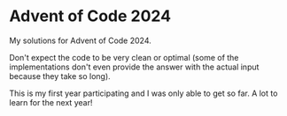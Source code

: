 # Advent of Code 2024

My solutions for Advent of Code 2024.

Don't expect the code to be very clean or optimal
 (some of the implementations don't even provide the answer with the actual input because they take so long).

 This is my first year participating and I was only able to get so far. A lot to learn for the next year!
